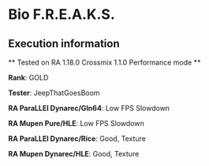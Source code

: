 # Bio F.R.E.A.K.S. 

## Execution information

** Tested on RA 1.18.0 Crossmix 1.1.0 Performance mode **

**Rank**: GOLD

**Tester**: JeepThatGoesBoom


**RA ParaLLEl Dynarec/Gln64**: Low FPS Slowdown

**RA Mupen Pure/HLE**: Low FPS Slowdown

**RA ParaLLEl Dynarec/Rice**: Good, Texture

**RA Mupen Dynarec/HLE**: Good, Texture